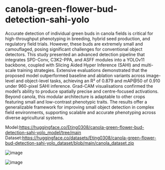 # canola-green-flower-bud-detection-sahi-yolo

Accurate detection of individual green buds in canola fields is critical for high-throughput phenotyping in breeding, hybrid seed production, and regulatory field trials. However, these buds are extremely small and camouflaged, posing significant challenges for conventional object detectors. This study presented an advanced detection pipeline that integrates SPD-Conv, C3K2-PPA, and ASFF modules into a YOLOv11 backbone, coupled with Slicing Aided Hyper Inference (SAHI) and multi-scale training strategies. Extensive evaluations demonstrated that the proposed model outperformed baseline and ablation variants across image-level and object-level tasks, achieving an R² of 0.879 and mAP@50 of 0.910 under 960-pixel SAHI inference. Grad-CAM visualisations confirmed the model’s ability to produce spatially precise and centre-focused activations. Beyond canola, this modular architecture is adaptable to other crops featuring small and low-contrast phenotypic traits. The results offer a generalizable framework for improving small object detection in complex field environments, supporting scalable and accurate phenotyping across diverse agricultural systems.

Model:https://huggingface.co/Eting0308/canola-green-flower-bud-detection-sahi-yolo_model/tree/main
Dataset:https://huggingface.co/datasets/Eting0308/canola-green-flower-bud-detection-sahi-yolo_dataset/blob/main/canola_dataset.zip

![image](https://github.com/user-attachments/assets/ed5f491d-d00c-46c6-9262-ff7831f0d8b0)

![image](https://github.com/user-attachments/assets/78fee248-2840-4fcc-aef7-09a4bcc75826)


